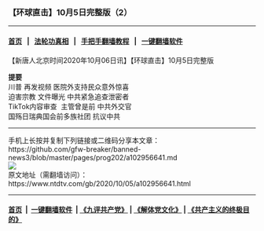 ### 【环球直击】10月5日完整版（2）
------------------------

#### [首页](https://github.com/gfw-breaker/banned-news3/blob/master/README.md) &nbsp;&nbsp;|&nbsp;&nbsp; [法轮功真相](https://github.com/begood0513/basic/blob/master/README.md)  &nbsp;&nbsp;|&nbsp;&nbsp; [手把手翻墙教程](https://github.com/gfw-breaker/guides/wiki)  &nbsp;&nbsp;|&nbsp;&nbsp; [一键翻墙软件](https://github.com/gfw-breaker/nogfw/blob/master/README.md)  



<div><div class="post_content" itemprop="articleBody">
 <p>
  【新唐人北京时间2020年10月06日讯】【环球直击】10月5日完整版
 </p>
 <p>
  <strong>
   提要
   <br/>
  </strong>
  <ok href="https://www.ntdtv.com/gb/川普.htm">
   川普
  </ok>
  再发视频 医院外支持民众意外惊喜
  <br/>
  <ok href="https://www.ntdtv.com/gb/迫害宗教.htm">
   迫害宗教
  </ok>
  文件曝光 中共紧急追查泄密者
  <br/>
  TikTok内容审查  主管曾是前
  <ok href="https://www.ntdtv.com/gb/中共外交官.htm">
   中共外交官
  </ok>
  <br/>
  国殇日瑞典国会前多族社团
  <ok href="https://www.ntdtv.com/gb/抗议中共.htm">
   抗议中共
  </ok>
 </p>
 <p>
 </p>
 <div class="single_ad">
 </div>
</div>
</div>
<hr/>
手机上长按并复制下列链接或二维码分享本文章：<br/>
https://github.com/gfw-breaker/banned-news3/blob/master/pages/prog202/a102956641.md <br/>
<a href='https://github.com/gfw-breaker/banned-news3/blob/master/pages/prog202/a102956641.md'><img src='https://github.com/gfw-breaker/banned-news3/blob/master/pages/prog202/a102956641.md.png'/></a> <br/>
原文地址（需翻墙访问）：https://www.ntdtv.com/gb/2020/10/05/a102956641.html


------------------------
#### [首页](https://github.com/gfw-breaker/banned-news3/blob/master/README.md) &nbsp;|&nbsp; [一键翻墙软件](https://github.com/gfw-breaker/nogfw/blob/master/README.md) &nbsp;| [《九评共产党》](https://github.com/gfw-breaker/9ping.md/blob/master/README.md#九评之一评共产党是什么) | [《解体党文化》](https://github.com/gfw-breaker/jtdwh.md/blob/master/README.md) | [《共产主义的终极目的》](https://github.com/gfw-breaker/gczydzjmd.md/blob/master/README.md)


<img src='http://gfw-breaker.win/banned-news3/pages/prog202/a102956641.md' width='0px' height='0px'/>